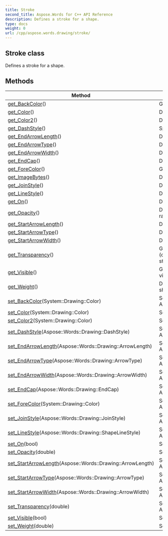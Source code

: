 ```yaml
---
title: Stroke
second_title: Aspose.Words for C++ API Reference
description: Defines a stroke for a shape. 
type: docs
weight: 0
url: /cpp/aspose.words.drawing/stroke/
---
```

## Stroke class


Defines a stroke for a shape. 

## Methods

| Method | Description |
| --- | --- |
| [get_BackColor](./get_backcolor/)() | Gets or sets the background color of the stroke.  |
| [get_Color](./get_color/)() | Defines the color of a stroke.  |
| [get_Color2](./get_color2/)() | Defines a second color for a stroke.  |
| [get_DashStyle](./get_dashstyle/)() | Specifies the dot and dash pattern for a stroke.  |
| [get_EndArrowLength](./get_endarrowlength/)() | Defines the arrowhead length for the end of a stroke.  |
| [get_EndArrowType](./get_endarrowtype/)() | Defines the arrowhead for the end of a stroke.  |
| [get_EndArrowWidth](./get_endarrowwidth/)() | Defines the arrowhead width for the end of a stroke.  |
| [get_EndCap](./get_endcap/)() | Defines the cap style for the end of a stroke.  |
| [get_ForeColor](./get_forecolor/)() | Gets or sets the foreground color of the stroke.  |
| [get_ImageBytes](./get_imagebytes/)() | Defines the image for a stroke image or pattern fill.  |
| [get_JoinStyle](./get_joinstyle/)() | Defines the join style of a polyline.  |
| [get_LineStyle](./get_linestyle/)() | Defines the line style of the stroke.  |
| [get_On](./get_on/)() | Defines whether the path will be stroked.  |
| [get_Opacity](./get_opacity/)() | Defines the amount of transparency of a stroke. Valid range is from 0 to 1.  |
| [get_StartArrowLength](./get_startarrowlength/)() | Defines the arrowhead length for the start of a stroke.  |
| [get_StartArrowType](./get_startarrowtype/)() | Defines the arrowhead for the start of a stroke.  |
| [get_StartArrowWidth](./get_startarrowwidth/)() | Defines the arrowhead width for the start of a stroke.  |
| [get_Transparency](./get_transparency/)() | Gets or sets a value between 0.0 (opaque) and 1.0 (clear) representing the degree of transparency of the stroke.  |
| [get_Visible](./get_visible/)() | Gets or sets a flag indicating whether the stroke is visible.  |
| [get_Weight](./get_weight/)() | Defines the brush thickness that strokes the path of a shape in points.  |
| [set_BackColor](./set_backcolor/)(System::Drawing::Color) | Setter for Aspose::Words::Drawing::Stroke::get_BackColor.  |
| [set_Color](./set_color/)(System::Drawing::Color) | Setter for Aspose::Words::Drawing::Stroke::get_Color.  |
| [set_Color2](./set_color2/)(System::Drawing::Color) | Setter for Aspose::Words::Drawing::Stroke::get_Color2.  |
| [set_DashStyle](./set_dashstyle/)(Aspose::Words::Drawing::DashStyle) | Setter for Aspose::Words::Drawing::Stroke::get_DashStyle.  |
| [set_EndArrowLength](./set_endarrowlength/)(Aspose::Words::Drawing::ArrowLength) | Setter for Aspose::Words::Drawing::Stroke::get_EndArrowLength.  |
| [set_EndArrowType](./set_endarrowtype/)(Aspose::Words::Drawing::ArrowType) | Setter for Aspose::Words::Drawing::Stroke::get_EndArrowType.  |
| [set_EndArrowWidth](./set_endarrowwidth/)(Aspose::Words::Drawing::ArrowWidth) | Setter for Aspose::Words::Drawing::Stroke::get_EndArrowWidth.  |
| [set_EndCap](./set_endcap/)(Aspose::Words::Drawing::EndCap) | Setter for Aspose::Words::Drawing::Stroke::get_EndCap.  |
| [set_ForeColor](./set_forecolor/)(System::Drawing::Color) | Setter for Aspose::Words::Drawing::Stroke::get_ForeColor.  |
| [set_JoinStyle](./set_joinstyle/)(Aspose::Words::Drawing::JoinStyle) | Setter for Aspose::Words::Drawing::Stroke::get_JoinStyle.  |
| [set_LineStyle](./set_linestyle/)(Aspose::Words::Drawing::ShapeLineStyle) | Setter for Aspose::Words::Drawing::Stroke::get_LineStyle.  |
| [set_On](./set_on/)(bool) | Setter for Aspose::Words::Drawing::Stroke::get_On.  |
| [set_Opacity](./set_opacity/)(double) | Setter for Aspose::Words::Drawing::Stroke::get_Opacity.  |
| [set_StartArrowLength](./set_startarrowlength/)(Aspose::Words::Drawing::ArrowLength) | Setter for Aspose::Words::Drawing::Stroke::get_StartArrowLength.  |
| [set_StartArrowType](./set_startarrowtype/)(Aspose::Words::Drawing::ArrowType) | Setter for Aspose::Words::Drawing::Stroke::get_StartArrowType.  |
| [set_StartArrowWidth](./set_startarrowwidth/)(Aspose::Words::Drawing::ArrowWidth) | Setter for Aspose::Words::Drawing::Stroke::get_StartArrowWidth.  |
| [set_Transparency](./set_transparency/)(double) | Setter for Aspose::Words::Drawing::Stroke::get_Transparency.  |
| [set_Visible](./set_visible/)(bool) | Setter for Aspose::Words::Drawing::Stroke::get_Visible.  |
| [set_Weight](./set_weight/)(double) | Setter for Aspose::Words::Drawing::Stroke::get_Weight.  |
